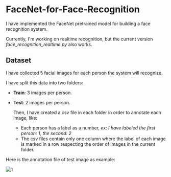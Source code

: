 # FaceNet-for-Face-Recognition
I have implemented the FaceNet pretrained model for building a face recognition system.

Currently, I'm working on realtime recognition, but the current version *face_recognition_realtime.py* also works.

## Dataset
I have collected 5 facial images for each person the system will recognize.

I have split this data into two folders: 

- **Train**: 3 images per person.
- **Test**: 2 images per person.

  Then, I have created a csv file in each folder in order to annotate each image, like:

  - Each person has a label as a number, *ex: I have labeled the first person: 1, the second: 2*
  - The csv files contain only one column where the label of each image is marked in a row respecting the order of images in the current folder.
  
Here is the annotation file of test image as example:

![1](https://github.com/mouadnechchad/FaceNet-for-Face-Recognition/assets/92989131/032fa201-877c-4f23-a88b-93a1e4703493)
